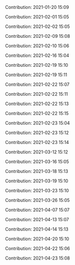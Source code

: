 Contribution: 2021-01-20 15:09

Contribution: 2021-02-01 15:05

Contribution: 2021-02-02 15:05

Contribution: 2021-02-09 15:08

Contribution: 2021-02-10 15:06

Contribution: 2021-02-16 15:04

Contribution: 2021-02-19 15:10

Contribution: 2021-02-19 15:11

Contribution: 2021-02-22 15:07

Contribution: 2021-02-22 15:11

Contribution: 2021-02-22 15:13

Contribution: 2021-02-22 15:15

Contribution: 2021-02-23 15:04

Contribution: 2021-02-23 15:12

Contribution: 2021-02-23 15:14

Contribution: 2021-03-12 15:12

Contribution: 2021-03-16 15:05

Contribution: 2021-03-18 15:13

Contribution: 2021-03-19 15:10

Contribution: 2021-03-23 15:10

Contribution: 2021-03-26 15:05

Contribution: 2021-04-07 15:07

Contribution: 2021-04-13 15:07

Contribution: 2021-04-14 15:13

Contribution: 2021-04-20 15:10

Contribution: 2021-04-22 15:06

Contribution: 2021-04-23 15:08

